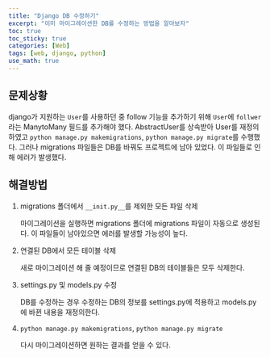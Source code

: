 ```yaml
---
title: "Django DB 수정하기"
excerpt: "이미 마이그레이션한 DB를 수정하는 방법을 알아보자"
toc: true
toc_sticky: true
categories: [Web]
tags: [web, django, python]
use_math: true
---
```


## 문제상황
django가 지원하는 `User`를 사용하던 중 follow 기능을 추가하기 위해 `User`에 `follwer`라는 ManytoMany 필드를 추가해야 했다. AbstractUser를 상속받아 User를 재정의하였고 `python manage.py makemigrations`, `python manage.py migrate`를 수행했다. 그러나 migrations 파일들은 DB를 바꿔도 프로젝트에 남아 있었다. 이 파일들로 인해 에러가 발생했다.

## 해결방법
1. migrations 폴더에서 `__init.py__`를 제외한 모든 파일 삭제

    마이그레이션을 실행하면 migrations 폴더에 migrations 파일이 자동으로 생성된다. 이 파일들이 남아있으면 에러를 발생할 가능성이 높다. 

2. 연결된 DB에서 모든 테이블 삭제

    새로 마이그레이션 해 줄 예정이므로 연결된 DB의 테이블들은 모두 삭제한다. 

3. settings.py 및 models.py 수정

    DB를 수정하는 경우 수정하는 DB의 정보를 settings.py에 적용하고 models.py에 바뀐 내용을 재정의한다. 

4. `python manage.py makemigrations`, `python manage.py migrate`

    다시 마이그레이션하면 원하는 결과를 얻을 수 있다.


<br>